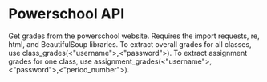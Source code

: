 # Powerschool API
Get grades from the powerschool website. Requires the import requests, re, html, and BeautifulSoup libraries. To extract overall grades for all classes, use class_grades(<"username">,<"password">). To extract assignment grades for one class, use assignment_grades(<"username">,<"password">,<"period_number">).
